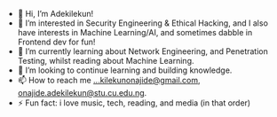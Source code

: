 - 👋 Hi, I’m Adekilekun!
- 👀 I’m interested in Security Engineering & Ethical Hacking, and I also have interests in Machine Learning/AI, and sometimes dabble in Frontend dev for fun!
- 🌱 I’m currently learning about Network Engineering, and Penetration Testing, whilst reading about Machine Learning.
- 💞️ I’m looking to continue learning and building knowledge.
- 📫 How to reach me ...kilekunonajide@gmail.com, onajide.adekilekun@stu.cu.edu.ng. 
- ⚡ Fun fact: i love music, tech, reading, and media (in that order)
